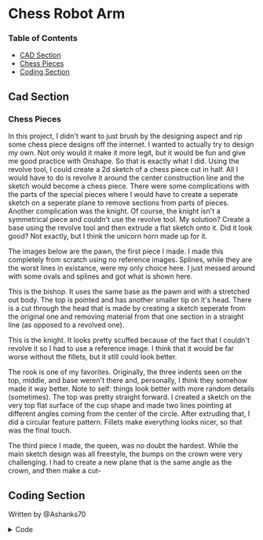 # Chess Robot Arm
### Table of Contents

* [CAD Section](#CAD-Section)
* [Chess Pieces](#Chess-Pieces)
* [Coding Section](#Coding-Section)

## Cad Section

### Chess Pieces

In this project, I didn't want to just brush by the designing aspect and rip some chess piece designs off the internet. I wanted to actually try to design my own. Not only would it make it more legit, but it would be fun and give me good practice with Onshape. So that is exactly what I did. Using the revolve tool, I could create a 2d sketch of a chess piece cut in half. All I would have to do is revolve it around the center construction line and the sketch would become a chess piece. There were some complications with the parts of the special pieces where I would have to create a seperate sketch on a seperate plane to remove sections from parts of pieces. Another complication was the knight. Of course, the knight isn't a symmetrical piece and couldn't use the revolve tool. My solution? Create a base using the revolve tool and then extrude a flat sketch onto it. Did it look good? Not exactly, but I think the unicorn horn made up for it.

The images below are the pawn, the first piece I made. I made this completely from scratch using no reference images. Splines, while they are the worst lines in existance, were my only choice here. I just messed around with some ovals and splines and got what is shown here.

This is the bishop. It uses the same base as the pawn and with a stretched out body. The top is pointed and has another smaller tip on it's head. There is a cut through the head that is made by creating a sketch seperate from the original one and removing material from that one section in a straight line (as opposed to a revolved one).

This is the knight. It looks pretty scuffed because of the fact that I couldn't revolve it so I had to use a reference image. I think that it would be far worse without the fillets, but it still could look better.

The rook is one of my favorites. Originally, the three indents seen on the top, middle, and base weren't there and, personally, I think they somehow made it way better. Note to self: things look better with more random details (sometimes). The top was pretty straight forward. I created a sketch on the very top flat surface of the cup shape and made two lines pointing at different angles coming from the center of the circle. After extruding that, I did a circular feature pattern. Fillets make everything looks nicer, so that was the final touch.

The third piece I made, the queen, was no doubt the hardest. While the main sketch design was all freestyle, the bumps on the crown were very challenging. I had to create a new plane that is the same angle as the crown, and then make a cut-




## Coding Section

Written by @Ashanks70

<details>
<summary>Code</summary>
<br>
        <details>
        <summary>January 12th</summary>
                

        //establish array
        PImage wpawn;
        int cols=12;
        int rows=8;
        int[][] board = new int[cols][rows];
        //establish pshapes
        void setup() {
          size(1201, 801);
          wpawn=loadImage("Pawn.png");
          background(#CAA472);
          stroke(163, 50, 50);
          line(0, 0, 1200, 0);
          line(0, 1198, 1200, 1198);
          line(0, 0, 0, 1200);
          line(1200, 0, 1200, 1200);
          for (int i = 0; i < cols; i++) {
            for (int j = 0; j < rows; j++) {
              if (j%2==0 && i%2==1) {
                fill(#964B00);
                stroke(0);
                square((i*100), (j*100), 100);
                fill(255);
              }
              if (j%2==1 && i%2==0) {
                fill(#964B00);
                stroke(0);
                square((i*100), (j*100), 100);
                fill(255);
              }
              if (i<=1 || i >= 10) {
                if (i <=1) {
                  stroke(0);
                  fill(0);
                }
                if (i>=10) {
                  stroke(255);
                  fill(255);
                }
              stroke(0);
              line((i+1)*100, 0, (i+1)*100, 800);
              line(0, (j+1)*100, 1200, (j+1)*100);
            }
          }
         }
        }
        void draw() {
          background(#CAA472);
          stroke(#CAA472);
          rect(0,0,600,400);
          line(0, 0, 1200, 0);
          line(0, 1198, 1200, 1198);
          line(0, 0, 0, 1200);
          line(1200, 0, 1200, 1200);
          for (int i = 0; i < cols; i++) {
            for (int j = 0; j < rows; j++) {
              if (j%2==0 && i%2==1) {
                fill(#964B00);
                stroke(0);
                square((i*100), (j*100), 100);
                fill(255);
              }
              if (j%2==1 && i%2==0) {
                fill(#964B00);
                stroke(0);
                square((i*100), (j*100), 100);
                fill(255);
              }
              if (i<=1 || i >= 10) {
                if (i <=1) {
                  stroke(0);
                  fill(0);
                }
                if (i>=10) {
                  stroke(255);
                  fill(255);
                }
                circle(i*100+50, j*100+50, 50);
                fill(255);
              }
              stroke(0);
              line((i+1)*100, 0, (i+1)*100, 800);
              line(0, (j+1)*100, 1200, (j+1)*100);
            }
          }
        for (int j = 0; j < rows; j++){
        image(wpawn,1021,j*100);

        }

        }
          //begin moving pieces to starting positions

        void mousePressed(){
        circle(mouseX,mouseY,pmouseX);

        }
        void keyPressed() {
          if (key=='r') {

            //reset pieces
          }
        }

        //obtain first click position(mouse)
        //obtain second position(pmouse)
        //check isvalidmove
        //if it works move on board and relay to arduino

        //isValidMove(piece type)
        //if piece == rook...
        //if move works then return true
        //else return false)

</details>
